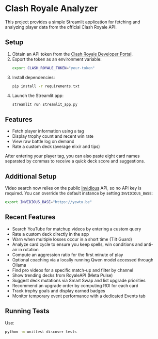 # Clash Royale Analyzer

This project provides a simple Streamlit application for fetching and analyzing player data from the official Clash Royale API.

## Setup

1. Obtain an API token from the [Clash Royale Developer Portal](https://developer.clashroyale.com/).
2. Export the token as an environment variable:
   ```bash
   export CLASH_ROYALE_TOKEN="your-token"
   ```
3. Install dependencies:
   ```bash
   pip install -r requirements.txt
   ```
4. Launch the Streamlit app:
   ```bash
   streamlit run streamlit_app.py
   ```

## Features

- Fetch player information using a tag
- Display trophy count and recent win rate
- View raw battle log on demand
- Rate a custom deck (average elixir and tips)

After entering your player tag, you can also paste eight card names separated
by commas to receive a quick deck score and suggestions.

## Additional Setup

Video search now relies on the public [Invidious](https://docs.invidious.io/) API,
so no API key is required.  You can override the default instance by setting
`INVIDIOUS_BASE`:
```bash
export INVIDIOUS_BASE="https://yewtu.be"
```

## Recent Features

- Search YouTube for matchup videos by entering a custom query
- Rate a custom deck directly in the app
- Warn when multiple losses occur in a short time (Tilt Guard)
- Analyze card cycle to ensure you keep spells, win conditions and anti-air in rotation
- Compute an aggression ratio for the first minute of play
- Optional coaching via a locally running Qwen model accessed through Ollama
- Find pro videos for a specific match-up and filter by channel
- Show trending decks from RoyaleAPI (Meta Pulse)
- Suggest deck mutations via Smart Swap and list upgrade priorities
- Recommend an upgrade order by computing ROI for each card
- Track trophy goals and display earned badges
- Monitor temporary event performance with a dedicated Events tab

## Running Tests

Use:
```bash
python -m unittest discover tests
```
